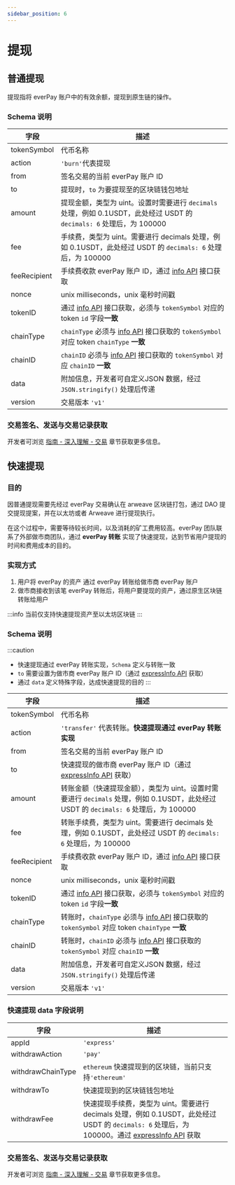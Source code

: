 ```yaml
---
sidebar_position: 6
---
```


# 提现

## 普通提现

提现指将 everPay 账户中的有效余额，提现到原生链的操作。

### Schema 说明

|字段|描述|
|---|---|
|tokenSymbol|代币名称|
|action|`'burn'`代表提现|
|from|签名交易的当前 everPay 账户 ID|
|to|提现时，`to` 为要提现至的区块链钱包地址|
|amount|提现金额，类型为 uint。设置时需要进行 `decimals` 处理，例如 0.1USDT，此处经过 USDT 的 `decimals: 6` 处理后，为 100000|
|fee| 手续费，类型为 uint。需要进行 decimals 处理，例如 0.1USDT，此处经过 USDT 的 `decimals: 6` 处理后，为 100000 |
|feeRecipient|手续费收款 everPay 账户 ID，通过 [info API](../../sdk/server-api/basic-api/info) 接口获取|
|nonce|unix milliseconds，unix 毫秒时间戳|
|tokenID|通过 [info API](../../sdk/server-api/basic-api/info) 接口获取，必须与 `tokenSymbol` 对应的 token `id` 字段**一致**|
|chainType|`chainType` 必须与 [info API](../../sdk/server-api/basic-api/info) 接口获取的 `tokenSymbol` 对应 token `chainType` **一致**|
|chainID|`chainID` 必须与 [info API](../../sdk/server-api/basic-api/info) 接口获取的 `tokenSymbol` 对应 `chainID` **一致**|
|data|附加信息，开发者可自定义JSON 数据，经过 `JSON.stringify()` 处理后传递|
|version|交易版本 `'v1'`|

### 交易签名、发送与交易记录获取

开发者可浏览 [指南 - 深入理解 - 交易](./transaction#messagedata) 章节获取更多信息。

## 快速提现

### 目的

因普通提现需要先经过 everPay 交易确认在 arweave 区块链打包，通过 DAO 提交提现提案，并在以太坊或者 Arweave 进行提现执行。

在这个过程中，需要等待较长时间，以及消耗的矿工费用较高。everPay 团队联系了外部做市商团队，通过 **everPay 转账** 实现了快速提现，达到节省用户提现的时间和费用成本的目的。

### 实现方式

1. 用户将 everPay 的资产 通过 everPay 转账给做市商 everPay 账户
2. 做市商接收到该笔 everPay 转账后，将用户要提现的资产，通过原生区块链转账给用户

:::info
当前仅支持快速提现资产至以太坊区块链
:::

### Schema 说明

:::caution

* 快速提现通过 everPay 转账实现，`Schema` 定义与转账一致
* `to` 需要设置为做市商 everPay 账户 ID（通过 [expressInfo API](../../sdk/server-api/basic-api/expressinfo) 获取）
* 通过 `data` 定义特殊字段，达成快速提现的目的
:::

|字段|描述|
|---|---|
|tokenSymbol|代币名称|
|action|`'transfer'` 代表转账。**快速提现通过 everPay 转账实现**|
|from|签名交易的当前 everPay 账户 ID|
|to|快速提现的做市商 everPay 账户 ID（通过 [expressInfo API](../../sdk/server-api/basic-api/expressinfo) 获取）|
|amount|转账金额（快速提现金额），类型为 uint。设置时需要进行 `decimals` 处理，例如 0.1USDT，此处经过 USDT 的 `decimals: 6` 处理后，为 100000|
|fee| 转账手续费，类型为 uint。需要进行 decimals 处理，例如 0.1USDT，此处经过 USDT 的 `decimals: 6` 处理后，为 100000 |
|feeRecipient|手续费收款 everPay 账户 ID，通过 [info API](../../sdk/server-api/basic-api/info) 接口获取|
|nonce|unix milliseconds，unix 毫秒时间戳|
|tokenID|通过 [info API](../../sdk/server-api/basic-api/info) 接口获取，必须与 `tokenSymbol` 对应的 token `id` 字段**一致**|
|chainType|转账时，`chainType` 必须与 [info API](../../sdk/server-api/basic-api/info) 接口获取的 `tokenSymbol` 对应 token `chainType` **一致**|
|chainID|转账时，`chainID` 必须与 [info API](../../sdk/server-api/basic-api/info) 接口获取的 `tokenSymbol` 对应 `chainID` **一致**|
|data|附加信息，开发者可自定义JSON 数据，经过 `JSON.stringify()` 处理后传递|
|version|交易版本 `'v1'`|

### 快速提现 data 字段说明

|字段|描述|
|---|---|
|appId|`'express'`|
|withdrawAction|`'pay'`|
|withdrawChainType|`ethereum` 快速提现到的区块链，当前只支持`'ethereum'`|
|withdrawTo|快速提现到的区块链钱包地址|
|withdrawFee|快速提现手续费，类型为 uint。需要进行 decimals 处理，例如 0.1USDT，此处经过 USDT 的 `decimals: 6` 处理后，为 100000。通过 [expressInfo API](../../sdk/server-api/basic-api/expressinfo) 获取|

### 交易签名、发送与交易记录获取

开发者可浏览 [指南 - 深入理解 - 交易](./transaction#messagedata) 章节获取更多信息。

